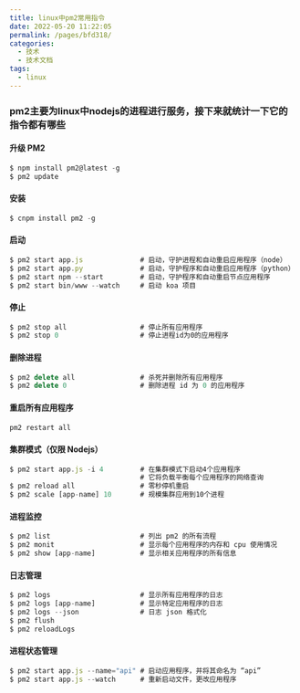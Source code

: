 ```yaml
---
title: linux中pm2常用指令
date: 2022-05-20 11:22:05
permalink: /pages/bfd318/
categories:
  - 技术
  - 技术文档
tags:
  - linux
---
```


### pm2主要为linux中nodejs的进程进行服务，接下来就统计一下它的指令都有哪些

#### 升级 PM2

```js
$ npm install pm2@latest -g
$ pm2 update
```

#### 安装

```js
$ cnpm install pm2 -g
```

#### 启动

```js
$ pm2 start app.js				# 启动，守护进程和自动重启应用程序（node）
$ pm2 start app.py				# 启动，守护程序和自动重启应用程序（python）
$ pm2 start npm --start			# 启动，守护程序和自动重启节点应用程序
$ pm2 start bin/www --watch     # 启动 koa 项目
```

#### 停止

```js
$ pm2 stop all					# 停止所有应用程序
$ pm2 stop 0					# 停止进程id为0的应用程序
```

#### 删除进程
```js
$ pm2 delete all				# 杀死并删除所有应用程序
$ pm2 delete 0					# 删除进程 id 为 0 的应用程序
```

#### 重启所有应用程序
```js
pm2 restart all
```


#### 集群模式（仅限 Nodejs）

```js
$ pm2 start app.js -i 4			# 在集群模式下启动4个应用程序
								# 它将负载平衡每个应用程序的网络查询
$ pm2 reload all				# 零秒停机重启
$ pm2 scale [app-name] 10		# 规模集群应用到10个进程
```


#### 进程监控
```js
$ pm2 list						# 列出 pm2 的所有流程
$ pm2 monit						# 显示每个应用程序的内存和 cpu 使用情况
$ pm2 show [app-name]			# 显示相关应用程序的所有信息
```

#### 日志管理
```js
$ pm2 logs						# 显示所有应用程序的日志
$ pm2 logs [app-name]			# 显示特定应用程序的日志
$ pm2 logs --json				# 日志 json 格式化
$ pm2 flush
$ pm2 reloadLogs
```

#### 进程状态管理
```js
$ pm2 start app.js --name="api"	# 启动应用程序，并将其命名为 “api”
$ pm2 start app.js --watch		# 重新启动文件，更改应用程序
```
